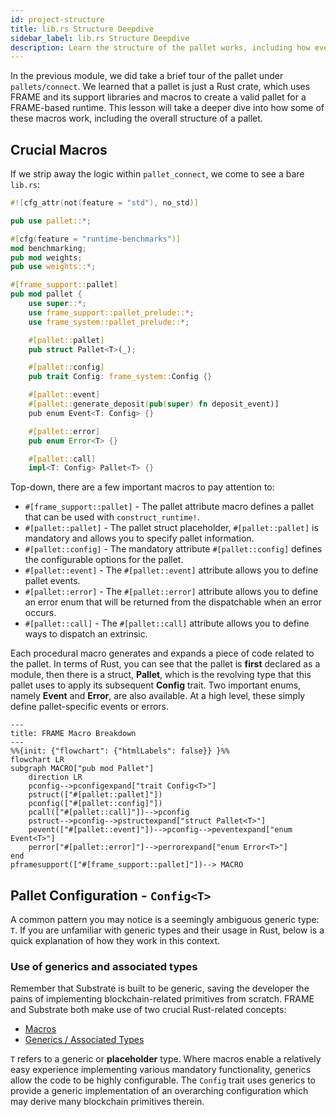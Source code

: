 ```yaml
---
id: project-structure
title: lib.rs Structure Deepdive
sidebar_label: lib.rs Structure Deepdive
description: Learn the structure of the pallet works, including how events, errors, and dispatchable functions fit together.
---
```


In the previous module, we did take a brief tour of the pallet under `pallets/connect`.  We learned that a pallet is just a Rust crate, which uses FRAME and its support libraries and macros to create a valid pallet for a FRAME-based runtime.  This lesson will take a deeper dive into how some of these macros work, including the overall structure of a pallet.

## Crucial Macros

If we strip away the logic within `pallet_connect`, we come to see a bare `lib.rs`:

```rust
#![cfg_attr(not(feature = "std"), no_std)]

pub use pallet::*;

#[cfg(feature = "runtime-benchmarks")]
mod benchmarking;
pub mod weights;
pub use weights::*;

#[frame_support::pallet]
pub mod pallet {
    use super::*;
    use frame_support::pallet_prelude::*;
    use frame_system::pallet_prelude::*;

    #[pallet::pallet]
    pub struct Pallet<T>(_);

    #[pallet::config]
    pub trait Config: frame_system::Config {}

    #[pallet::event]
    #[pallet::generate_deposit(pub(super) fn deposit_event)]
    pub enum Event<T: Config> {}

    #[pallet::error]
    pub enum Error<T> {}

    #[pallet::call]
    impl<T: Config> Pallet<T> {}
```

Top-down, there are a few important macros to pay attention to: 

- `#[frame_support::pallet]` - The pallet attribute macro defines a pallet that can be used with `construct_runtime!`.
- `#[pallet::pallet]` - The pallet struct placeholder, `#[pallet::pallet]` is mandatory and allows you to specify pallet information.
- `#[pallet::config]` -  The mandatory attribute `#[pallet::config]` defines the configurable options for the pallet.
- `#[pallet::event]` - The `#[pallet::event]` attribute allows you to define pallet events.
- `#[pallet::error]` - The `#[pallet::error]` attribute allows you to define an error enum that will be returned from the dispatchable when an error occurs.
- `#[pallet::call]` - The `#[pallet::call]` attribute allows you to define ways to dispatch an extrinsic.

Each procedural macro generates and expands a piece of code related to the pallet.  In terms of Rust, you can see that the pallet is **first** declared as a module, then there is a struct, **Pallet**, which is the revolving type that this pallet uses to apply its subsequent **Config** trait.  Two important enums, namely **Event** and **Error**, are also available.  At a high level, these simply define pallet-specific events or errors.

```mermaid
---
title: FRAME Macro Breakdown
---
%%{init: {"flowchart": {"htmlLabels": false}} }%%
flowchart LR
subgraph MACRO["pub mod Pallet"]
    direction LR
    pconfig-->pconfigexpand["trait Config<T>"]
    pstruct(["#[pallet::pallet]"])
    pconfig(["#[pallet::config]"])
    pcall(["#[pallet::call]"])-->pconfig
    pstruct-->pconfig-->pstructexpand["struct Pallet<T>"]
    pevent(["#[pallet::event]"])-->pconfig-->peventexpand["enum Event<T>"]
    perror["#[pallet::error]"]-->perrorexpand["enum Error<T>"]
end
pframesupport(["#[frame_support::pallet]"])--> MACRO
```

## Pallet Configuration - `Config<T>`

A common pattern you may notice is a seemingly ambiguous generic type: `T`.  If you are unfamiliar with generic types and their usage in Rust, below is a quick explanation of how they work in this context.

### Use of generics and associated types

Remember that Substrate is built to be generic, saving the developer the pains of implementing blockchain-related primitives from scratch.  FRAME and Substrate both make use of two crucial Rust-related concepts:

- [Macros](../../Rust/section8/intro.md)
- [Generics / Associated Types](../../Rust/section6/generics.md)

`T` refers to a generic or **placeholder** type.  Where macros enable a relatively easy experience implementing various mandatory functionality, generics allow the code to be highly configurable.  The `Config` trait uses generics to provide a generic implementation of an overarching configuration which may derive many blockchain primitives therein.